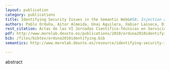 ```yaml
--- 
layout: publication
category: publications
title: Identifying Security Issues in the Semantic Web&#58; Injection attacks in the Semantic Query Languages
authors: Pablo Orduña, Aitor Almeida, Unai Aguilera, Xabier Laiseca, Diego López-de-Ipiña, Aitor Gómez-Goiri
rest_citation: Actas de las VI Jornadas Científico-Técnicas en Servicios Web y SOA JSWEB 2010. p. p. 43 - 50. ISBN&#58; 978-84-92812-59-2. Valencia, Spain. September 2010.
pdf: http://www.morelab.deusto.es/publications/2010/orduna2010identifying.pdf
bib: /files/bibtex/orduna2010identifying.bib
semantics: http://www.morelab.deusto.es/resource/identifying-security-issues-in-the-semantic-web-injection-attacks-in-the-semantic-query-languages

--- 
```


abstract